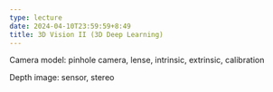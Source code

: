 ```yaml
---
type: lecture
date: 2024-04-10T23:59:59+8:49
title: 3D Vision II (3D Deep Learning)
---
```

Camera model: pinhole camera, lense, intrinsic, extrinsic, calibration

Depth image: sensor, stereo